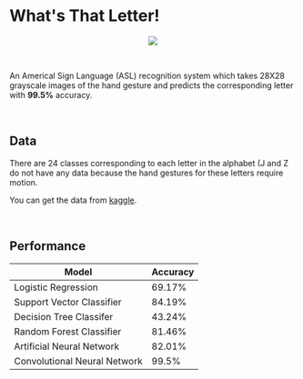 # What's That Letter!

<p align="center">
 <img src="https://d.newsweek.com/en/full/1394686/asl-getty-images.jpg" />
</p>

<br />

An Americal Sign Language (ASL) recognition system which takes 28X28 grayscale images of the hand gesture and predicts the corresponding letter with **99.5%** accuracy.

<br />

## Data

There are 24 classes corresponding to each letter in the alphabet (J and Z do not have any data because the hand gestures for these letters require motion.

You can get the data from [kaggle](https://www.kaggle.com/datamunge/sign-language-mnist).

<br />

## Performance

| Model | Accuracy |
| --- | --- |
| Logistic Regression | 69.17% |
| Support Vector Classifier | 84.19% |
| Decision Tree Classifer | 43.24% |
| Random Forest Classifier | 81.46% |
| Artificial Neural Network | 82.01% |
| Convolutional Neural Network | 99.5% |
